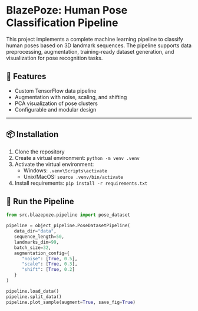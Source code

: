 # BlazePoze: Human Pose Classification Pipeline
   
This project implements a complete machine learning pipeline to classify human poses based on 3D landmark sequences. The pipeline supports data preprocessing, augmentation, training-ready dataset generation, and visualization for pose recognition tasks.

## 🚀 Features

- Custom TensorFlow data pipeline
- Augmentation with noise, scaling, and shifting
- PCA visualization of pose clusters
- Configurable and modular design

---

## 📦 Installation
   
1. Clone the repository
2. Create a virtual environment: `python -m venv .venv`
3. Activate the virtual environment:
   - Windows: `.venv\Scripts\activate`
   - Unix/MacOS: `source .venv/bin/activate`
4. Install requirements: `pip install -r requirements.txt`
   
## 🧪 Run the Pipeline

```python
from src.blazepoze.pipeline import pose_dataset

pipeline = object_pipeline.PoseDatasetPipeline(
   data_dir="data",
   sequence_length=50,
   landmarks_dim=99,
   batch_size=32,
   augmentation_config={
      "noise": [True, 0.5],
      "scale": [True, 0.3],
      "shift": [True, 0.2]
   }
)

pipeline.load_data()
pipeline.split_data()
pipeline.plot_sample(augment=True, save_fig=True)
```
